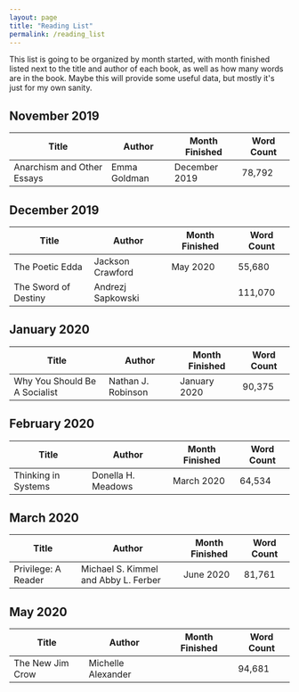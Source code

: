 ```yaml
---
layout: page
title: "Reading List"
permalink: /reading_list
---
```

This list is going to be organized by month started, with month finished listed next to the title and author of each book, as well as how many words are in the book. Maybe this will provide some useful data, but mostly it's just for my own sanity.

## November 2019

| Title | Author | Month Finished | Word Count |
| ---- | ---- | ---- | ---- |
| Anarchism and Other Essays | Emma Goldman | December 2019 | 78,792 |

## December 2019

| Title | Author | Month Finished | Word Count |
| ---- | ---- | ---- | ---- |
| The Poetic Edda | Jackson Crawford | May 2020 | 55,680 |
| The Sword of Destiny | Andrezj Sapkowski | | 111,070 |

## January 2020

| Title | Author | Month Finished | Word Count |
| ---- | ---- | ---- | ---- |
| Why You Should Be A Socialist | Nathan J. Robinson | January 2020 | 90,375 |

## February 2020

| Title | Author | Month Finished | Word Count |
| ---- | ---- | ---- | ---- |
| Thinking in Systems | Donella H. Meadows | March 2020 | 64,534 |

## March 2020

| Title | Author | Month Finished | Word Count |
| ---- | ---- | ---- | ---- |
| Privilege: A Reader | Michael S. Kimmel and Abby L. Ferber | June 2020 | 81,761 |

## May 2020

| Title | Author | Month Finished | Word Count |
| ---- | ---- | ---- | ---- |
| The New Jim Crow | Michelle Alexander | | 94,681 |